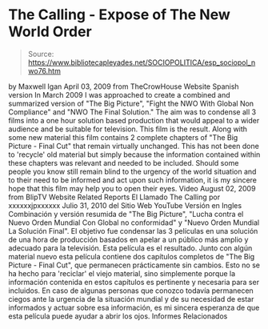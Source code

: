 # The Calling - Expose of The New World Order

> Source: https://www.bibliotecapleyades.net/SOCIOPOLITICA/esp_sociopol_nwo76.htm

by Maxwell Igan
April 03, 2009
from
TheCrowHouse Website
Spanish version
In March 2009 I was approached to create a
combined and summarized version of "The Big Picture", "Fight the NWO With
Global Non Compliance" and "NWO The Final Solution."
The aim was to condense all 3 films into a one hour solution based
production that would appeal to a wider audience and be suitable for
television.
This film is the result.
Along with some new material this film contains 2 complete chapters of "The
Big Picture - Final Cut" that remain virtually unchanged.
This has not been done to 'recycle' old material but simply because the
information contained within these chapters was relevant and needed to be
included.
Should some people you know still remain blind to the urgency of the world
situation and to their need to be informed and act upon such information, it
is my sincere hope that this film may help you to open their eyes.
Video
August 02, 2009
from
BlipTV
Website
Related Reports
El Llamado
The Calling
por
xxxxxxjpxxxxxx
Julio 31, 2010
del Sitio Web
YouTube
Versión en
Ingles
Combinación y versión resumida de "The Big Picture", "Lucha contra el Nuevo
Orden Mundial Con Global no conformidad" y "Nuevo Orden Mundial La Solución
Final".
El objetivo fue condensar las 3 películas en una solución de una hora de
producción basados en apelar a un público más amplio y adecuado para la
televisión.
Esta película es el resultado.
Junto con algún material nuevo esta película contiene dos capítulos
completos de "The Big Picture - Final Cut", que permanecen prácticamente sin
cambios.
Esto no se ha hecho para 'reciclar' el viejo material, sino simplemente
porque la información contenida en estos capítulos es pertinente y necesaria
para ser incluidos.
En caso de algunas personas que conozco todavía permanecen ciegos ante la
urgencia de la situación mundial y de su necesidad de estar informados y
actuar sobre esa información, es mi sincera esperanza de que esta película
puede ayudar a abrir los ojos.
Informes Relacionados
